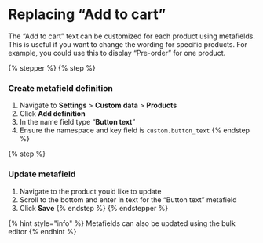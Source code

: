 # Replacing “Add to cart”

The “Add to cart” text can be customized for each product using metafields. This is useful if you want to change the wording for specific products. For example, you could use this to display “Pre-order” for one product.



{% stepper %}
{% step %}
### Create metafield definition <a href="#h_18d27d70b1" id="h_18d27d70b1"></a>

1. Navigate to **Settings** > **Custom** **data** > **Products**
2. Click **Add definition**
3. In the name field type “**Button text**”
4. Ensure the namespace and key field is `custom.button_text`
{% endstep %}

{% step %}
### Update metafield <a href="#h_da3430396b" id="h_da3430396b"></a>

1. Navigate to the product you’d like to update
2. Scroll to the bottom and enter in text for the “Button text” metafield
3. Click **Save**
{% endstep %}
{% endstepper %}

{% hint style="info" %}
Metafields can also be updated using the bulk editor
{% endhint %}
